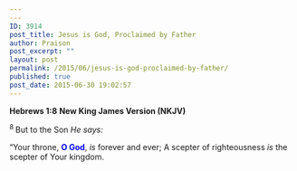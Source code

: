 ```yaml
---
---
ID: 3914
post_title: Jesus is God, Proclaimed by Father
author: Praison
post_excerpt: ""
layout: post
permalink: /2015/06/jesus-is-god-proclaimed-by-father/
published: true
post_date: 2015-06-30 19:02:57
---
```

<strong>Hebrews 1:8</strong>
<strong> New King James Version (NKJV)</strong>
<p class="first-line-none top-1"><span id="en-NKJV-29972" class="text Heb-1-8"><sup class="versenum">8 </sup>But to the Son <i>He says:</i></span></p>

<div class="poetry top-1">
<p class="line"><span class="text Heb-1-8"><span class="oblique">“Your throne, <span style="color: #0000ff;"><strong>O God</strong></span>,</span> <i>is</i> <span class="oblique">forever and ever;</span></span>
<span class="text Heb-1-8"><span class="oblique">A scepter of righteousness <i>is</i> the scepter of Your kingdom.</span></span></p>

</div>
&nbsp;